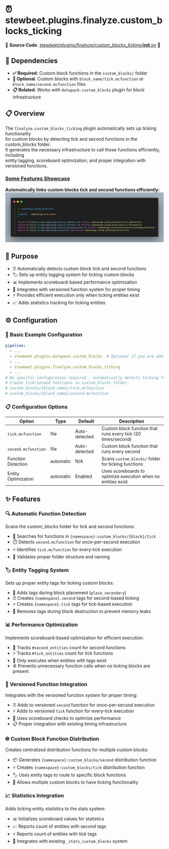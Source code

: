 
# ⏰ stewbeet.plugins.finalyze.custom_blocks_ticking

📄 **Source Code**: [stewbeet/plugins/finalyze/custom_blocks_ticking/__init__.py](../../python_package/stewbeet/plugins/finalyze/custom_blocks_ticking/__init__.py) 🔗

## 🔗 Dependencies
- **✅ Required**: Custom block functions in the `custom_blocks/` folder
- **🔧 Optional**: Custom blocks with `block_name/tick.mcfunction` or `block_name/second.mcfunction` files
- **📋 Related**: Works with `datapack.custom_blocks` plugin for block infrastructure

## 📋 Overview
The `finalyze.custom_blocks_ticking` plugin automatically sets up ticking functionality<br>
for custom blocks by detecting tick and second functions in the custom_blocks folder.<br>
It generates the necessary infrastructure to call these functions efficiently, including<br>
entity tagging, scoreboard optimization, and proper integration with versioned functions.

### <u>Some Features Showcase</u>

**Automatically links custom blocks tick and second functions efficiently:**<br>
<img src="img/finalyze.custom_blocks_ticking.jpg" style="width: min(960px, 100%)">

## 🎯 Purpose
- ⏰ Automatically detects custom block tick and second functions
- 🏷️ Sets up entity tagging system for ticking custom blocks
- 📊 Implements scoreboard-based performance optimization
- 🔄 Integrates with versioned function system for proper timing
- ⚡ Provides efficient execution only when ticking entities exist
- 📈 Adds statistics tracking for ticking entities

## ⚙️ Configuration

### 🎯 Basic Example Configuration
```yaml
pipeline:
  - ...
  - stewbeet.plugins.datapack.custom_blocks  # Optional if you are adding custom blocks functions yourself
  - ...
  - stewbeet.plugins.finalyze.custom_blocks_ticking
  - ...
# No specific configuration required - automatically detects ticking functions
# Create tick/second functions in custom_blocks folder:
# custom_blocks/{block_name}/tick.mcfunction
# custom_blocks/{block_name}/second.mcfunction
```

### 📋 Configuration Options

| Option | Type | Default | Description |
|--------|------|---------|-------------|
| `tick.mcfunction` | file | Auto-detected | Custom block function that runs every tick (20 times/second) |
| `second.mcfunction` | file | Auto-detected | Custom block function that runs every second |
| Function Detection | automatic | N/A | Scans `custom_blocks/` folder for ticking functions |
| Entity Optimization | automatic | Enabled | Uses scoreboards to optimize execution when no entities exist |

## ✨ Features

### 🔍 Automatic Function Detection
Scans the custom_blocks folder for tick and second functions:
- 📁 Searches for functions in `{namespace}:custom_blocks/{block}/tick`
- ⏱️ Detects `second.mcfunction` for once-per-second execution
- ⚡ Identifies `tick.mcfunction` for every-tick execution
- 🎯 Validates proper folder structure and naming

### 🏷️ Entity Tagging System
Sets up proper entity tags for ticking custom blocks:
- 🔖 Adds tags during block placement (`place_secondary`)
- ⏰ Creates `{namespace}.second` tags for second-based ticking
- ⚡ Creates `{namespace}.tick` tags for tick-based execution
- 🧹 Removes tags during block destruction to prevent memory leaks

### 📊 Performance Optimization
Implements scoreboard-based optimization for efficient execution:
- 🔢 Tracks `#second_entities` count for second functions
- ⚡ Tracks `#tick_entities` count for tick functions
- 🎯 Only executes when entities with tags exist
- ⚙️ Prevents unnecessary function calls when no ticking blocks are present

### 🔄 Versioned Function Integration
Integrates with the versioned function system for proper timing:
- ⏰ Adds to versioned `second` function for once-per-second execution
- ⚡ Adds to versioned `tick` function for every-tick execution
- 🎯 Uses scoreboard checks to optimize performance
- 📋 Proper integration with existing timing infrastructure

### 🌐 Custom Block Function Distribution
Creates centralized distribution functions for multiple custom blocks:
- 📦 Generates `{namespace}:custom_blocks/second` distribution function
- ⚡ Creates `{namespace}:custom_blocks/tick` distribution function
- 🏷️ Uses entity tags to route to specific block functions
- 🔄 Allows multiple custom blocks to have ticking functionality

### 📈 Statistics Integration
Adds ticking entity statistics to the stats system:
- 📊 Initializes scoreboard values for statistics
- 📈 Reports count of entities with second tags
- ⚡ Reports count of entities with tick tags
- 🎯 Integrates with existing `_stats_custom_blocks` system 

